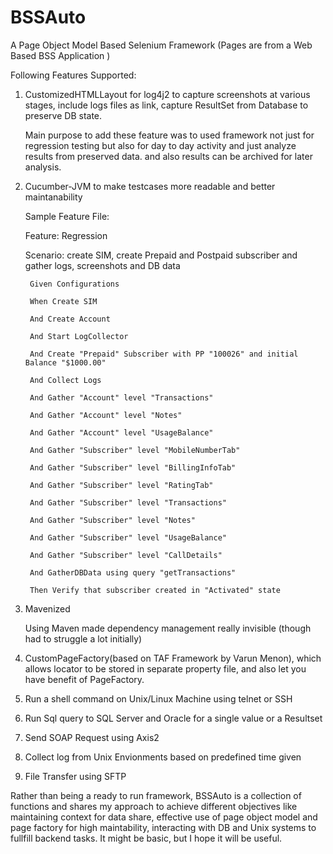 # BSSAuto
A Page Object Model Based Selenium Framework (Pages are from a Web Based BSS Application )

Following Features Supported:

1. CustomizedHTMLLayout for log4j2 to capture screenshots at various stages, include logs files as link, capture ResultSet from Database to preserve DB state.

   Main purpose to add these feature was to used framework not just for regression testing but also for day to day activity and just analyze results from preserved data. and also results can be archived for later analysis.

2. Cucumber-JVM to make testcases more readable and better maintanability

    Sample Feature File:
    
    Feature: Regression
    
    Scenario: create SIM, create Prepaid and Postpaid subscriber and gather logs, screenshots and DB data
   
    	Given Configurations
   
    	When Create SIM
   
    	And Create Account
   
    	And Start LogCollector
    	
    	And Create "Prepaid" Subscriber with PP "100026" and initial Balance "$1000.00" 
    	
    	And Collect Logs
    	
    	And Gather "Account" level "Transactions"
    	
    	And Gather "Account" level "Notes"
    	
    	And Gather "Account" level "UsageBalance"
    	
    	And Gather "Subscriber" level "MobileNumberTab"
    	
    	And Gather "Subscriber" level "BillingInfoTab"
    	
    	And Gather "Subscriber" level "RatingTab"
    	
    	And Gather "Subscriber" level "Transactions"
    	
    	And Gather "Subscriber" level "Notes"
    	
    	And Gather "Subscriber" level "UsageBalance"
    	
    	And Gather "Subscriber" level "CallDetails"
    	
    	And GatherDBData using query "getTransactions" 	
    	
    	Then Verify that subscriber created in "Activated" state

3. Mavenized

   Using Maven made dependency management really invisible (though had to struggle a lot initially)
   
4. CustomPageFactory(based on TAF Framework by Varun Menon), which allows locator to be stored in separate  property file, and also let you have benefit of PageFactory.
   
4. Run a shell command on Unix/Linux Machine using telnet or SSH

5. Run Sql query to SQL Server and Oracle for a single value or a Resultset

6. Send SOAP Request using Axis2

7. Collect log from Unix Envionments based on predefined time given

8. File Transfer using SFTP 

Rather than being a ready to run framework, BSSAuto is a collection of functions and shares my approach to achieve different objectives like 
maintaining context for data share, effective use of page object model and page factory for high maintability, interacting with DB and Unix systems to fullfill backend tasks. 
It might be basic, but I hope it will be useful. 


